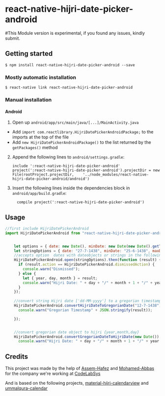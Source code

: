
# react-native-hijri-date-picker-android

#This Module version is experimental, if you found any issues, kindly submit. 

## Getting started

`$ npm install react-native-hijri-date-picker-android --save`

### Mostly automatic installation

`$ react-native link react-native-hijri-date-picker-android`

### Manual installation

#### Android

1. Open up `android/app/src/main/java/[...]/MainActivity.java`
  - Add `import com.reactlibrary.HijriDatePickerAndroidPackage;` to the imports at the top of the file
  - Add `new HijriDatePickerAndroidPackage()` to the list returned by the `getPackages()` method
2. Append the following lines to `android/settings.gradle`:
  	```
  	include ':react-native-hijri-date-picker-android'
  	project(':react-native-hijri-date-picker-android').projectDir = new File(rootProject.projectDir, 	'../node_modules/react-native-hijri-date-picker-android/android')
  	```
3. Insert the following lines inside the dependencies block in `android/app/build.gradle`:
  	```
      compile project(':react-native-hijri-date-picker-android')
  	```


## Usage
```javascript
//first include HijriDatePickerAndroid
import HijriDatePickerAndroid from "react-native-hijri-date-picker-android";


	let options = { date: new Date(), minDate: new Date(new Date().getTime() - (1 * 30 * 24 * 60 * 60 * 1000)), maxDate: new Date(new Date().getTime() + (1 * 30 * 24 * 60 * 60 * 1000)) };
    let stringOptions = { date: "27-7-1438", minDate: "25-6-1438", maxDate: "29-8-1438" };
    //accepts option  dates with dateobjects or strings in the following format ['dd-MM-yyyy'] 
    HijriDatePickerAndroid.open(stringOptions).then(function (result) {
      if (result.action == HijriDatePickerAndroid.dismissedAction) {
        console.warn("Dismissed");
      } else {
        let { year, day, month } = result;
        console.warn("Hijri Date: " + day + "/" + month + 1 + "/" + year + "/");
      }
    });
	
	//convert string Hijri date ['dd-MM-yyyy'] to a gregorian timestamp
    HijriDatePickerAndroid.convertHijriDateToGregorianDate("12-7-1438").then(function (result) {
      console.warn("Gregorian Timestamp" + JSON.stringify(result));

    });


    //convert gregorian date object to hijri {year,month,day}
    HijriDatePickerAndroid.convertGregorianDateToHijriDate(new Date()).then(function ({ year, day, month }) {
      console.warn("Hijri Date: " + day + "/" + month + 1 + "/" + year + "/");

```
  
## Credits

This project was made by the help of [Assem-Hafez](https://github.com/Assem-Hafez) and [Mohamed-Abbas](https://github.com/Mohamed-Abbas)
for the company we're working at [CodeLabSys](http://www.codelabsys.com/)

And is based on the following projects, [material-hijri-calendarview](https://github.com/eltohamy/material-hijri-calendarview) and [ummalqura-calendar](https://github.com/msarhan/ummalqura-calendar)